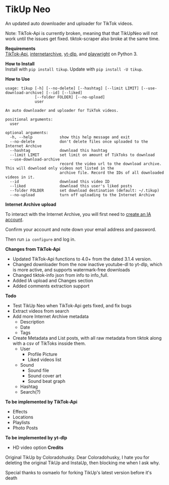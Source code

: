 TikUp Neo
=====

An updated auto downloader and uploader for TikTok videos.


Note: TikTok-Api is currently broken, meaning that that TikUpNeo will not work until the issues get fixed. tiktok-scraper also broke at the same time.

**Requirements**  
[TikTok-Api](https://github.com/davidteather/TikTok-Api), [internetarchive](https://archive.org/services/docs/api/internetarchive/index.html), [yt-dlp](https://github.com/yt-dlp/yt-dlp), and [playwright](https://github.com/Microsoft/playwright-python) on Python 3.

**How to Install**  
Install with `pip install tikup`.
Update with `pip install -U tikup`.

**How to Use**
```
usage: tikup [-h] [--no-delete] [--hashtag] [--limit LIMIT] [--use-download-archive] [--id] [--liked]
             [--folder FOLDER] [--no-upload]
             user

An auto downloader and uploader for TikTok videos.

positional arguments:
  user

optional arguments:
  -h, --help            show this help message and exit
  --no-delete           don't delete files once uploaded to the Internet Archive
  --hashtag             download this hashtag
  --limit LIMIT         set limit on amount of TikToks to download
  --use-download-archive
                        record the video url to the download archive. This will download only videos not listed in the
                        archive file. Record the IDs of all downloaded videos in it.
  --id                  download this video ID
  --liked               download this user's liked posts
  --folder FOLDER       set download destination (default: ~/.tikup)
  --no-upload           turn off uploading to the Internet Archive
```

**Internet Archive upload**

To interact with the Internet Archive, you will first need to [create an IA account](https://archive.org/account/login.createaccount.php).

Confirm your account and note down your email address and password.

Then run `ia configure` and log in.

**Changes from TikTok-Api**

- Updated TikTok-Api functions to 4.0+ from the dated 3.1.4 version.
- Changed downloader from the now inactive youtube-dl to yt-dlp, which is more active, and supports watermark-free downloads
- Changed tiktok-info json from info to info_full.
- Added IA upload and Changes section
- Added comments extraction support

**Todo**

- Test TikUp Neo when TikTok-Api gets fixed, and fix bugs
- Extract videos from search
- Add more Internet Archive metadata
  - Description
  - Date
  - Tags
- Create Metadata and List posts, with all raw metadata from tiktok along with a csv of TikToks insside them.
  - User
    - Profile Picture
    - Liked videos list
  - Sound
    - Sound file
    - Sound cover art
    - Sound beat graph
  - Hashtag
  - Search(?)

**To be implemented by TikTok-Api**

- Effects
- Locations
- Playlists
- Photo Posts

**To be implemented by yt-dlp**

- HD video option
**Credits**

Original TikUp by Coloradohusky. Dear Coloradohusky, I hate you for deleting the original TikUp and InstaUp, then blocking me when I ask why.

Special thanks to osmaelo for forking TikUp's latest version before it's death
